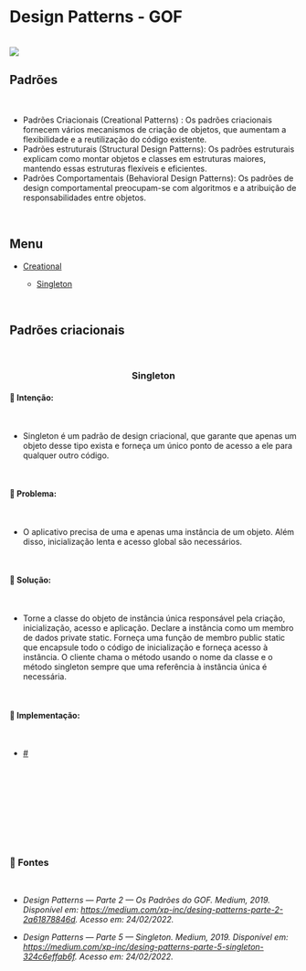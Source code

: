 # Design Patterns - GOF

<br/>

<img src="https://user-images.githubusercontent.com/59940855/155536285-38b13506-5d50-4d1a-a6d2-ef01555b3159.png"/>

<br/>

## Padrões

<br/>

- Padrões Criacionais (Creational Patterns)
  : Os padrões criacionais fornecem vários mecanismos de criação de objetos, que aumentam a flexibilidade e a reutilização do código existente.
- Padrões estruturais (Structural Design Patterns): Os padrões estruturais explicam como montar objetos e classes em estruturas maiores, mantendo essas estruturas flexíveis e eficientes.
- Padrões Comportamentais (Behavioral Design Patterns): Os padrões de design comportamental preocupam-se com algoritmos e a atribuição de responsabilidades entre objetos.

<br/>

## Menu

<a name="ancora"></a>

- [Creational](#creational)

  - [Singleton](#creational-singleton)

<a id="creational"></a>

<br />

## Padrões criacionais

<br/>

<div align="center">
<a id="creational-singleton"></a>
<h3><b>Singleton</b></h3>

<div align="left">
<h4> 📌 Intenção: </h4>

</br>

- Singleton é um padrão de design criacional, que garante que apenas um objeto desse tipo exista e forneça um único ponto de acesso a ele para qualquer outro código.

</br>

<h4> 📌 Problema: </h4>

</br>

- O aplicativo precisa de uma e apenas uma instância de um objeto. Além disso, inicialização lenta e acesso global são necessários.

</br>

<h4> 📌 Solução: </h4>

</br>

- Torne a classe do objeto de instância única responsável pela criação, inicialização, acesso e aplicação. Declare a instância como um membro de dados private static. Forneça uma função de membro public static que encapsule todo o código de inicialização e forneça acesso à instância.
  O cliente chama o método usando o nome da classe e o método singleton sempre que uma referência à instância única é necessária.

</br>

<h4> 📌 Implementação: </h4>

</br>

- <a href="">#</a>

</div>

</div>

<br/>
<br/>
<br/>
<br/>
<br/>
<br/>
<br/>
<br/>

### 🔎 Fontes

<br/>

- <i>Design Patterns — Parte 2 — Os Padrões do GOF. Medium, 2019. Disponível em: https://medium.com/xp-inc/desing-patterns-parte-2-2a61878846d. Acesso em: 24/02/2022.</i>

- <i>Design Patterns — Parte 5 — Singleton. Medium, 2019. Disponível em: https://medium.com/xp-inc/desing-patterns-parte-5-singleton-324c6effab6f. Acesso em: 24/02/2022.</i>
